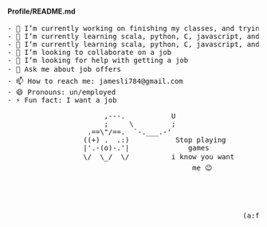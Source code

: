 #### Profile/README.md

<!--
**skxvtchy/skxvtchy** is a ✨ _special_ ✨ repository because its `README.md` (this file) appears on your GitHub profile.
Here are some ideas to get you started:
-->
<pre>
- 🔭 I’m currently working on finishing my classes, and trying to get a job              ,:
- 🌱 I’m currently learning scala, python, C, javascript, and how to get a job         ,' |
- 🌱 I’m currently learning scala, python, C, javascript, and how to get a job        /   :       Your company stock
- 👯 I’m looking to collaborate on a job                                           --'   /       if you hire me TRUST 
- 🤔 I’m looking for help with getting a job                                       \/ />/          NOT A SCAM REAL!!!
- 💬 Ask me about job offers                                                       / /_\              💵 🪙 💸 
- 📫 How to reach me: jamesli784@gmail.com                                      __/   /
- 😄 Pronouns: un/employed                                                      )'-. /
- ⚡ Fun fact: I want a job                                                     ./  :\
                                                                                  /.' '
                       ,---.           U                                        '/'        
                       ;     \         ;                                       +
                   .==\"/==.  `-.___.-'                                      '
                  ((+) .  .:)           Stop playing                        `.
                  |'.-(o)-.'|              games                          .-"-
                  \/  \_/  \/          i know you want                   (    |   Why did the programmer quit his job? He didn't get arrays💻
                                            me 😉                   . .-'  '.
                                                                   ( (.   )8:
                                                               .'    / (_  )
                                                                _. :(.   )8P  `
                                                            .  (  `-' (  `.   .
                                                             .  :  (   .a8a) 
                                                        (a:f   "     `"       ` 
</pre>
